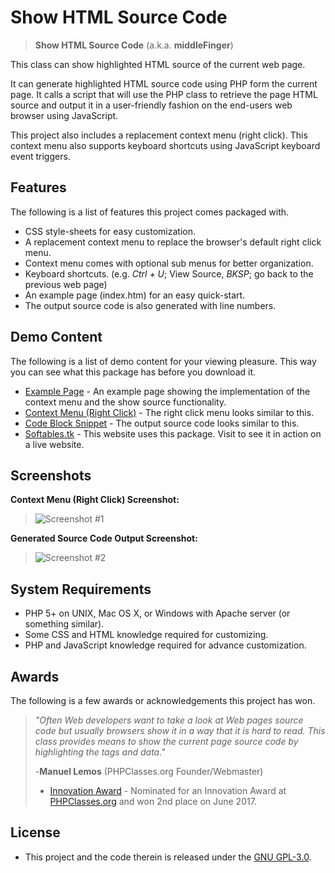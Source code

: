 # Show HTML Source Code

> **Show HTML Source Code** (a.k.a. **middleFinger**)

This class can show highlighted HTML source of the current web page.

It can generate highlighted HTML source code using PHP form the current page. It calls a script that will use the PHP class to retrieve the page HTML source and output it in a user-friendly fashion on the end-users web browser using JavaScript.

This project also includes a replacement context menu (right click). This context menu also supports keyboard shortcuts using JavaScript keyboard event triggers.

## Features

The following is a list of features this project comes packaged with.
 * CSS style-sheets for easy customization.
 * A replacement context menu to replace the browser's default right click menu.
 * Context menu comes with optional sub menus for better organization.
 * Keyboard shortcuts. (e.g. _Ctrl + U_; View Source, _BKSP_; go back to the previous web page)
 * An example page (index.htm) for an easy quick-start.
 * The output source code is also generated with line numbers.
 
## Demo Content

The following is a list of demo content for your viewing pleasure. This way you can see what this package has before you download it.
 * [Example Page](http://softables.tk/extras/showsource/index) - An example page showing the implementation of the context menu and the show source functionality.
 * [Context Menu (Right Click)](https://codepen.io/demondevin/pen/oYPGxb) - The right click menu looks similar to this.
 * [Code Block Snippet](https://codepen.io/demondevin/pen/pNqpQE) - The output source code looks similar to this.
 * [Softables.tk](http://softables.tk/) - This website uses this package. Visit to see it in action on a live website.
 
## Screenshots

**Context Menu (Right Click) Screenshot:** 
> ![Screenshot #1][S1]
 
 **Generated Source Code Output Screenshot:** 
> ![Screenshot #2][S2]

[S1]: https://raw.githubusercontent.com/demondevin/Show-HTML-Source-Code/master/screenshots/screenshot-01.png "Right Click Menu"
[S2]: https://raw.githubusercontent.com/demondevin/Show-HTML-Source-Code/master/screenshots/screenshot-02.png "Generated Source Code"

## System Requirements

* PHP 5+ on UNIX, Mac OS X, or Windows with Apache server (or something similar).
* Some CSS and HTML knowledge required for customizing.
* PHP and JavaScript knowledge required for advance customization.

 [R1]: http://portableapps.com/download

## Awards

The following is a few awards or acknowledgements this project has won.
> _"Often Web developers want to take a look at Web pages source code but usually browsers show it in a way that it is hard to read. This class provides means to show the current page source code by highlighting the tags and data."_ 
>
> -**Manuel Lemos** (PHPClasses.org Founder/Webmaster)
> * [Innovation Award](https://www.phpclasses.org/package/10347-PHP-Show-highlighted-HTML-source-of-the-current-page.html) - Nominated for an Innovation Award at [PHPClasses.org](https://www.phpclasses.org/) and won 2nd place on June 2017.
   
## License

* This project and the code therein is released under the [GNU GPL-3.0](https://opensource.org/licenses/GPL-3.0).
 
